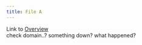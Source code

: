 ```yaml
---
title: File A
---
```

Link to [Overview](../overview)  
check domain..? something down? what happened?
